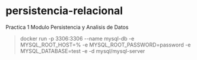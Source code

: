 # persistencia-relacional
Practica 1 Modulo Persistencia y Analisis de Datos


> docker run -p 3306:3306 --name mysql-db -e MYSQL_ROOT_HOST=% -e MYSQL_ROOT_PASSWORD=password -e MYSQL_DATABASE=test -e -d mysql/mysql-server